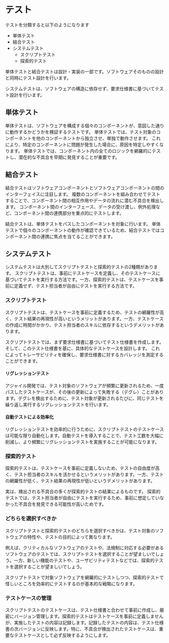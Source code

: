 # テスト

テストを分類すると以下のようになります

- 単体テスト
- 結合テスト
- システムテスト
  - スクリプトテスト
  - 探索的テスト

単体テストと結合テストは設計・実装の一部です。ソフトウェアそのものの設計と同時にテスト設計を行います。

システムテストは、ソフトウェアの構造に依存せず、要求仕様書に基づいてテスト設計を行います。

## 単体テスト

単体テストは、ソフトウェアを構成する個々のコンポーネントが、意図した通りに動作するかどうかを検証するテストです。
単体テストでは、テスト対象のコンポーネントを他のコンポーネントから独立させ、単独で動作させます。
これにより、特定のコンポーネントに問題が発生した場合に、原因を特定しやすくなります。
単体テストでは、コンポーネント内の全てのロジックを網羅的にテストし、潜在的な不具合を早期に発見することが重要です。

## 結合テスト

結合テストはソフトウェアコンポーネントとソフトウェアコンポーネントの間のインターフェイスに注目します。
複数のコンポーネントを組み合わせてテストすることで、コンポーネント間の相互作用やデータの流れに潜む不具合を検出します。
コンポーネント間のインターフェース、データの受け渡し、例外処理など、コンポーネント間の連携部分を重点的にテストします。

結合テストは、単体テストをパスしたコンポーネントを対象に行います。
単体テストで個々のコンポーネントの動作が確認できているため、結合テストではコンポーネント間の連携に焦点を当てることができます。

## システムテスト

システムテストは大別してスクリプトテストと探索的テストの2種類があります。
スクリプトテストは、事前にテストケースを定義し、そのテストケースに基づいてテストを実行する方法です。一方、探索的テストは、テストケースを事前に定義せず、テスト担当者が自由にテストを実行する方法です。

### スクリプトテスト

スクリプトテストは、テストケースを事前に定義するため、テストの網羅性が高く、テスト結果の再現性が高いというメリットがあります。一方、テストケースの作成に時間がかかり、テスト担当者のスキルに依存するというデメリットがあります。

スクリプトテストでは、まず要求仕様書に基づいてテスト仕様書を作成します。そして、このテスト仕様書を基に、具体的なテストケースを設計します。
これによってトレーサビリティを確保し、要求仕様書に対するカバレッジを測定することができます。

#### リグレッションテスト

アジャイル開発では、テスト対象のソフトウェアが頻繁に更新されるため、一度パスしたテストケースが、その後の更新によって失敗する（デグレ）ことがあります。デグレを検出するために、テスト対象が更新されるたびに、同じテストを繰り返し実行するリグレッションテストを行います。

#### 自動テストによる効率化

リグレッションテストを効率的に行うために、スクリプトテストのテストケースは可能な限り自動化します。自動テストを導入することで、テスト工数を大幅に削減し、より頻繁にリグレッションテストを実施することが可能になります。

### 探索的テスト

探索的テストは、テストケースを事前に定義しないため、テストの自由度が高く、テスト担当者のスキルを活かせるというメリットがあります。一方、テストの網羅性が低く、テスト結果の再現性が低いというデメリットがあります。

実は、検出される不具合の多くが探索的テストの結果によるものです。
探索的テストでは、テスト担当者が自由にテストを実行するため、事前に想定していなかった不具合を発見できる可能性が高いためです。

### どちらを選択すべきか

スクリプトテストと探索的テストのどちらを選択すべきかは、テスト対象のソフトウェアの特性や、テストの目的によって異なります。

例えば、クリティカルなソフトウェアのテストや、法規制に対応する必要があるソフトウェアのテストでは、スクリプトテストを選択することが望ましいでしょう。一方、新しい機能のテストや、ユーザビリティテストなどでは、探索的テストを選択することが望ましいでしょう。

スクリプトテストで対象ソフトウェアを網羅的にテストしつつ、探索的テストで怪しいところを効率的にテストするのが基本的な戦略になります。

### テストケースの管理

スクリプトテストのテストケースは、テスト仕様書と合わせて事前に作成し、厳密にバージョン管理します。探索的テストはテストケースを事前に定義しませんが、実施したテストの内容は記録します。記録したテストの内容は、テスト仕様書の次バージョンに反映します。特に、不具合が検出されたテストケースは、重要なテストケースとして必ず反映するようにします。
